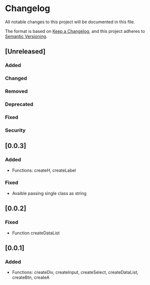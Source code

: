 # Changelog
All notable changes to this project will be documented in this file.

The format is based on [Keep a Changelog](https://keepachangelog.com/en/1.0.0/),
and this project adheres to [Semantic Versioning](https://semver.org/spec/v2.0.0.html).

## [Unreleased]

### Added

### Changed

### Removed

### Deprecated

### Fixed

### Security

## [0.0.3]

### Added
- Functions: createH, createLabel

### Fixed
- Avaible passing single class as string

## [0.0.2]

### Fixed
- Function createDataList

## [0.0.1]

### Added
- Functions: createDiv, createInput, createSelect, createDataList, createBtn, createA